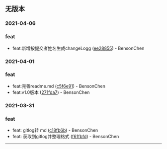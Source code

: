 ## **无版本** 
  ### **2021-04-06** 
  ### feat
 + feat:新增按提交者姓名生成changeLogg ([ee28855](https://github.com/472756921/Brts-changeLog/commit/ee288550b720c42f3f0b20834945d35cb37308c1)) - BensonChen 

  ### **2021-04-01** 
  ### feat
 + feat:完善readme.md ([c5f6e91](https://github.com/472756921/Brts-changeLog/commit/c5f6e91f4487ea9a305571385167eed394447cf4)) - BensonChen 
 + feat:v1.0版本 ([271fda7](https://github.com/472756921/Brts-changeLog/commit/271fda76d332596a78862698b2cc54af4678dcce)) - BensonChen 

  ### **2021-03-31** 
  ### feat
 + feat: gitlog转 md ([c18fb6b](https://github.com/472756921/Brts-changeLog/commit/c18fb6b1620a5412d4412032735d839aaf820fc6)) - BensonChen 
 + feat: 获取到gitlog并整理格式 ([f61fbfd](https://github.com/472756921/Brts-changeLog/commit/f61fbfd7e00d0016835d5e3c6da8600403f86573)) - BensonChen 

  ******  
